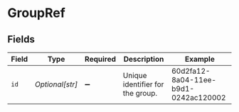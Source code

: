 # GroupRef


## Fields

| Field                                | Type                                 | Required                             | Description                          | Example                              |
| ------------------------------------ | ------------------------------------ | ------------------------------------ | ------------------------------------ | ------------------------------------ |
| `id`                                 | *Optional[str]*                      | :heavy_minus_sign:                   | Unique identifier for the group.     | 60d2fa12-8a04-11ee-b9d1-0242ac120002 |